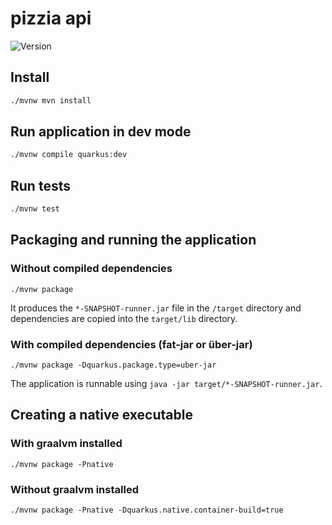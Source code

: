 # pizzia api
![Version](https://img.shields.io/badge/version-0.0.1-blue.svg?cacheSeconds=2592000)

## Install

```sh
./mvnw mvn install
```

## Run application in dev mode

```sh
./mvnw compile quarkus:dev
```

## Run tests

```sh
./mvnw test
```

## Packaging and running the application

### Without compiled dependencies

```shell script
./mvnw package
```

It produces the `*-SNAPSHOT-runner.jar` file in the `/target` directory and dependencies are copied into the `target/lib` directory.

### With compiled dependencies (fat-jar or über-jar)

```shell script
./mvnw package -Dquarkus.package.type=uber-jar
```

The application is runnable using `java -jar target/*-SNAPSHOT-runner.jar`.

## Creating a native executable

### With graalvm installed

```shell script
./mvnw package -Pnative
```
### Without graalvm installed

```shell script
./mvnw package -Pnative -Dquarkus.native.container-build=true
```